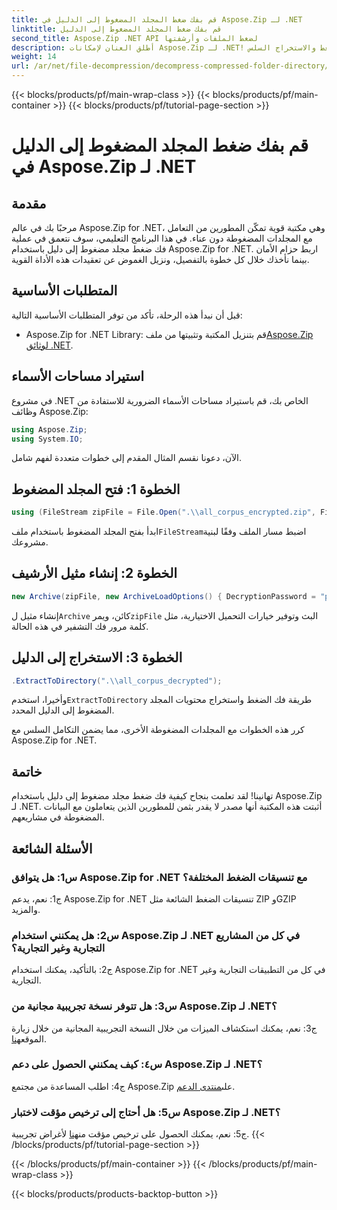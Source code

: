 ```yaml
---
title: قم بفك ضغط المجلد المضغوط إلى الدليل في Aspose.Zip لـ .NET
linktitle: قم بفك ضغط المجلد المضغوط إلى الدليل
second_title: Aspose.Zip .NET API لضغط الملفات وأرشفتها
description: أطلق العنان لإمكانات Aspose.Zip لـ .NET! تعرف على كيفية فك ضغط المجلدات بسهولة باستخدام هذا الدليل التفصيلي خطوة بخطوة. انغمس في عالم الضغط والاستخراج السلس.
weight: 14
url: /ar/net/file-decompression/decompress-compressed-folder-directory/
---
```


{{< blocks/products/pf/main-wrap-class >}}
{{< blocks/products/pf/main-container >}}
{{< blocks/products/pf/tutorial-page-section >}}

# قم بفك ضغط المجلد المضغوط إلى الدليل في Aspose.Zip لـ .NET

## مقدمة

مرحبًا بك في عالم Aspose.Zip for .NET، وهي مكتبة قوية تمكّن المطورين من التعامل مع المجلدات المضغوطة دون عناء. في هذا البرنامج التعليمي، سوف نتعمق في عملية فك ضغط مجلد مضغوط إلى دليل باستخدام Aspose.Zip for .NET. اربط حزام الأمان بينما نأخذك خلال كل خطوة بالتفصيل، ونزيل الغموض عن تعقيدات هذه الأداة القوية.

## المتطلبات الأساسية

قبل أن نبدأ هذه الرحلة، تأكد من توفر المتطلبات الأساسية التالية:

-  Aspose.Zip for .NET Library: قم بتنزيل المكتبة وتثبيتها من ملف[Aspose.Zip لوثائق .NET](https://reference.aspose.com/zip/net/).

## استيراد مساحات الأسماء

في مشروع .NET الخاص بك، قم باستيراد مساحات الأسماء الضرورية للاستفادة من وظائف Aspose.Zip:

```csharp
using Aspose.Zip;
using System.IO;
```

الآن، دعونا نقسم المثال المقدم إلى خطوات متعددة لفهم شامل.

## الخطوة 1: فتح المجلد المضغوط

```csharp
using (FileStream zipFile = File.Open(".\\all_corpus_encrypted.zip", FileMode.Open))
```

 ابدأ بفتح المجلد المضغوط باستخدام ملف`FileStream`اضبط مسار الملف وفقًا لبنية مشروعك.

## الخطوة 2: إنشاء مثيل الأرشيف

```csharp
new Archive(zipFile, new ArchiveLoadOptions() { DecryptionPassword = "p@s$" })
```

 إنشاء مثيل ل`Archive` كائن، ويمر`zipFile` البث وتوفير خيارات التحميل الاختيارية، مثل كلمة مرور فك التشفير في هذه الحالة.

## الخطوة 3: الاستخراج إلى الدليل

```csharp
.ExtractToDirectory(".\\all_corpus_decrypted");
```

 وأخيرا، استخدم`ExtractToDirectory` طريقة فك الضغط واستخراج محتويات المجلد المضغوط إلى الدليل المحدد.

كرر هذه الخطوات مع المجلدات المضغوطة الأخرى، مما يضمن التكامل السلس مع Aspose.Zip for .NET.

## خاتمة

تهانينا! لقد تعلمت بنجاح كيفية فك ضغط مجلد مضغوط إلى دليل باستخدام Aspose.Zip لـ .NET. أثبتت هذه المكتبة أنها مصدر لا يقدر بثمن للمطورين الذين يتعاملون مع البيانات المضغوطة في مشاريعهم.

## الأسئلة الشائعة

### س1: هل يتوافق Aspose.Zip for .NET مع تنسيقات الضغط المختلفة؟

ج1: نعم، يدعم Aspose.Zip for .NET تنسيقات الضغط الشائعة مثل ZIP وGZIP والمزيد.

### س2: هل يمكنني استخدام Aspose.Zip لـ .NET في كل من المشاريع التجارية وغير التجارية؟

ج2: بالتأكيد، يمكنك استخدام Aspose.Zip for .NET في كل من التطبيقات التجارية وغير التجارية.

### س3: هل تتوفر نسخة تجريبية مجانية من Aspose.Zip لـ .NET؟

 ج3: نعم، يمكنك استكشاف الميزات من خلال النسخة التجريبية المجانية من خلال زيارة الموقع[هنا](https://releases.aspose.com/).

### س٤: كيف يمكنني الحصول على دعم Aspose.Zip لـ .NET؟

 ج4: اطلب المساعدة من مجتمع Aspose.Zip على[منتدى الدعم](https://forum.aspose.com/c/zip/37).

### س5: هل أحتاج إلى ترخيص مؤقت لاختبار Aspose.Zip لـ .NET؟

 ج5: نعم، يمكنك الحصول على ترخيص مؤقت من[هنا](https://purchase.aspose.com/temporary-license/) لأغراض تجريبية.
{{< /blocks/products/pf/tutorial-page-section >}}

{{< /blocks/products/pf/main-container >}}
{{< /blocks/products/pf/main-wrap-class >}}

{{< blocks/products/products-backtop-button >}}
